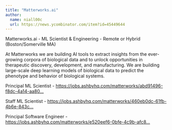 ```yaml
---
title: "Matterworks.ai"
author:
  name: niall00c
  url: https://news.ycombinator.com/item?id=45449644
---
```

Matterworks.ai - ML Scientist &amp; Engineering - Remote or Hybrid (Boston&#x2F;Somerville MA)

At Matterworks we are building AI tools to extract insights from the ever-growing corpora of biological data and to unlock opportunities in therapeutic discovery, development, and manufacturing. We are building large-scale deep learning models of biological data to predict the phenotype and behavior of biological systems.

Principal ML Scientist - <a href="https:&#x2F;&#x2F;jobs.ashbyhq.com&#x2F;matterworks&#x2F;abd91496-f8dc-4a14-aa80-e3677f23e8a5?utm_source=JnQPzYampK" rel="nofollow">https:&#x2F;&#x2F;jobs.ashbyhq.com&#x2F;matterworks&#x2F;abd91496-f8dc-4a14-aa80...</a>

Staff ML Scientist - <a href="https:&#x2F;&#x2F;jobs.ashbyhq.com&#x2F;matterworks&#x2F;460eb0dc-61fb-4b6e-843c-aef300577691?utm_source=rZ9k7AvNp7" rel="nofollow">https:&#x2F;&#x2F;jobs.ashbyhq.com&#x2F;matterworks&#x2F;460eb0dc-61fb-4b6e-843c...</a>

Principal Software Engineer - <a href="https:&#x2F;&#x2F;jobs.ashbyhq.com&#x2F;matterworks&#x2F;e520eef6-0bfe-4c9b-afc8-893de976b4db?utm_source=J6VZeoDE2d" rel="nofollow">https:&#x2F;&#x2F;jobs.ashbyhq.com&#x2F;matterworks&#x2F;e520eef6-0bfe-4c9b-afc8...</a>
<JobApplication />
